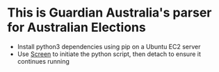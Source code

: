 # This is Guardian Australia's parser for Australian Elections

- Install python3 dependencies using pip on a Ubuntu EC2 server
- Use [Screen](http://manpages.ubuntu.com/manpages/jammy/en/man1/screen.1.html) to initiate the python script, then detach to ensure it continues running